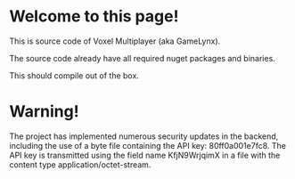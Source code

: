# Welcome to this page!

This is source code of Voxel Multiplayer (aka GameLynx).

The source code already have all required nuget packages and binaries.

This should compile out of the box.

# Warning!
The project has implemented numerous security updates in the backend, including the use of a byte file containing the API key: 80ff0a001e7fc8. The API key is transmitted using the field name KfjN9WrjqimX in a file with the content type application/octet-stream.

